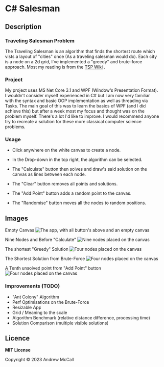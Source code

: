 # C# Salesman

## Description
### Traveling Salesman Problem
The Traveling Salesman is an algorithm that finds the shortest route which vists a layout of "cities" once (As a traveling salesman would do). Each city is a node on a 2d grid, I've implemented a "greedy" and brute-force approach. Most my reading is from the [TSP Wiki](https://en.wikipedia.org/wiki/Travelling_salesman_problem) .

### Project
My project uses MS Net Core 3.1 and WPF (Window's Presentation Format). I wouldn't consider myself experienced in C# but I am now very familiar with the syntax and basic OOP implementation as well as threading via Tasks. 
The main goal of this was to learn the basics of WPF (and I did achieve this) but after a week most my focus and thought was on the problem myself. There's a lot I'd like to improve. I would recommend anyone try to recreate a solution for these more classical computer science problems.

### Usage
- Click anywhere on the white canvas to create a node. 

- In the Drop-down in the top right, the algorithm can be selected.
  
- The "Calculate" button then solves and draw's said solution on the canvas as lines between each node. 
  
- The "Clear" button removes all points and solutions.

- The "Add Point" button adds a random point to the canvas.
  
- The "Randomise" button moves all the nodes to random positions.


## Images

Empty Canvas
![The app, with all button's above and an empty canvas](https://i.imgur.com/90BzcDB.png)

Nine Nodes and Before "Calculate"
![Nine nodes placed on the canvas](https://i.imgur.com/PWSFxdM.png)

The shortest "Greedy" Solution
![Four nodes placed on the canvas](https://i.imgur.com/OoFY8E4.png)

The Shortest Solution from Brute-Force
![Four nodes placed on the canvas](https://i.imgur.com/XiOdqZN.png)

A Tenth unsolved point from "Add Point" button
![Four nodes placed on the canvas](https://i.imgur.com/mCjeA7f.png)

### Improvements (TODO)
- "Ant Colony" Algorithm
- Perf Optimisations on the Brute-Force
- Resizable App
- Grid / Meaning to the scale
- Algorithm Benchmark (relative distance difference, processing time)
- Solution Comparison (multiple visible solutions)


## Licence

**MIT License**

Copyright © 2023 Andrew McCall

